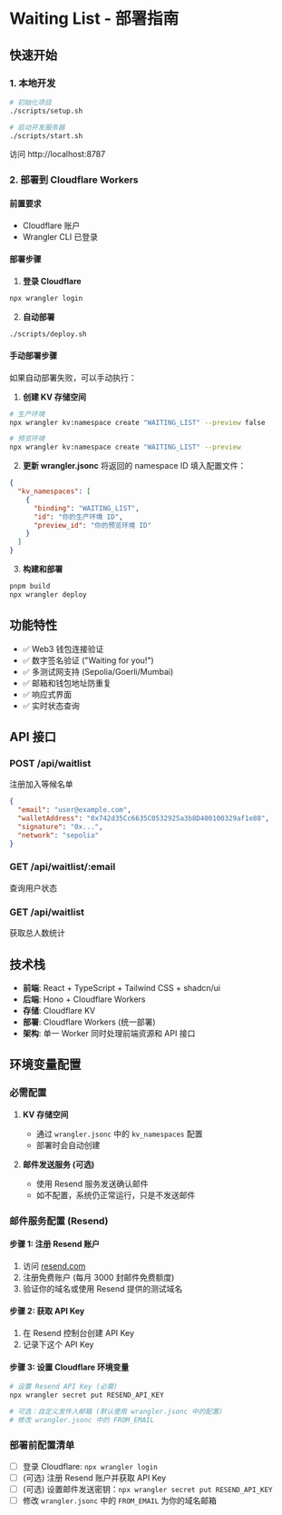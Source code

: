 # Waiting List - 部署指南

## 快速开始

### 1. 本地开发

```bash
# 初始化项目
./scripts/setup.sh

# 启动开发服务器
./scripts/start.sh
```

访问 http://localhost:8787

### 2. 部署到 Cloudflare Workers

#### 前置要求
- Cloudflare 账户
- Wrangler CLI 已登录

#### 部署步骤

1. **登录 Cloudflare**
```bash
npx wrangler login
```

2. **自动部署**
```bash
./scripts/deploy.sh
```

#### 手动部署步骤

如果自动部署失败，可以手动执行：

1. **创建 KV 存储空间**
```bash
# 生产环境
npx wrangler kv:namespace create "WAITING_LIST" --preview false

# 预览环境
npx wrangler kv:namespace create "WAITING_LIST" --preview
```

2. **更新 wrangler.jsonc**
将返回的 namespace ID 填入配置文件：
```json
{
  "kv_namespaces": [
    {
      "binding": "WAITING_LIST",
      "id": "你的生产环境 ID",
      "preview_id": "你的预览环境 ID"
    }
  ]
}
```

3. **构建和部署**
```bash
pnpm build
npx wrangler deploy
```

## 功能特性

- ✅ Web3 钱包连接验证
- ✅ 数字签名验证 ("Waiting for you!")
- ✅ 多测试网支持 (Sepolia/Goerli/Mumbai)
- ✅ 邮箱和钱包地址防重复
- ✅ 响应式界面
- ✅ 实时状态查询

## API 接口

### POST /api/waitlist
注册加入等候名单
```json
{
  "email": "user@example.com",
  "walletAddress": "0x742d35Cc6635C0532925a3b8D400100329af1e88",
  "signature": "0x...",
  "network": "sepolia"
}
```

### GET /api/waitlist/:email
查询用户状态

### GET /api/waitlist
获取总人数统计

## 技术栈

- **前端**: React + TypeScript + Tailwind CSS + shadcn/ui
- **后端**: Hono + Cloudflare Workers
- **存储**: Cloudflare KV
- **部署**: Cloudflare Workers (统一部署)
- **架构**: 单一 Worker 同时处理前端资源和 API 接口

## 环境变量配置

### 必需配置

1. **KV 存储空间**
   - 通过 `wrangler.jsonc` 中的 `kv_namespaces` 配置
   - 部署时会自动创建

2. **邮件发送服务 (可选)**
   - 使用 Resend 服务发送确认邮件
   - 如不配置，系统仍正常运行，只是不发送邮件

### 邮件服务配置 (Resend)

#### 步骤 1: 注册 Resend 账户
1. 访问 [resend.com](https://resend.com)
2. 注册免费账户 (每月 3000 封邮件免费额度)
3. 验证你的域名或使用 Resend 提供的测试域名

#### 步骤 2: 获取 API Key
1. 在 Resend 控制台创建 API Key
2. 记录下这个 API Key

#### 步骤 3: 设置 Cloudflare 环境变量
```bash
# 设置 Resend API Key (必需)
npx wrangler secret put RESEND_API_KEY

# 可选：自定义发件人邮箱 (默认使用 wrangler.jsonc 中的配置)
# 修改 wrangler.jsonc 中的 FROM_EMAIL
```

### 部署前配置清单

- [ ] 登录 Cloudflare: `npx wrangler login`
- [ ] (可选) 注册 Resend 账户并获取 API Key
- [ ] (可选) 设置邮件发送密钥：`npx wrangler secret put RESEND_API_KEY`
- [ ] 修改 `wrangler.jsonc` 中的 `FROM_EMAIL` 为你的域名邮箱
